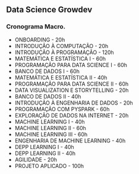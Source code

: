 ## Data Science Growdev

### Cronograma Macro.

- ONBOARDING - 20h
- INTRODUÇÃO À COMPUTAÇÃO - 20h
- INTRODUÇÃO À PROGRAMAÇÃO - 120h
- MATEMÁTICA E ESTATÍSTICA I - 60h
- PROGRAMAÇÃO PARA DATA SCIENCE I - 60h
- BANCO DE DADOS I - 60h
- MATEMÁTICA E ESTATÍSTICA II - 40h 
- PROGRAMAÇÃO PARA DATA SCIENCE II - 60h
- DATA VISUALIZATION E STORYTELLING - 20h
- BANCO DE DADOS II - 40h
- INTRODUÇÃO À ENGENHARIA DE DADOS - 20h
- PROGRAMAÇÃO COM PYSPARK - 60h
- EXPLORAÇÃO DE DADOS NA INTERNET - 20h
- MACHINE LEARNING I - 40h
- MACHINE LEARNING II - 60h
- MACHINE LEARNING III - 60h
- ENGENHARIA DE MACHINE LEARNING - 40h
- DEPP LEARNING I - 40h
- DEPP LEARNING II - 40h
- AGILIDADE - 20h
- PROJETO APLICADO - 100h 

 
 
